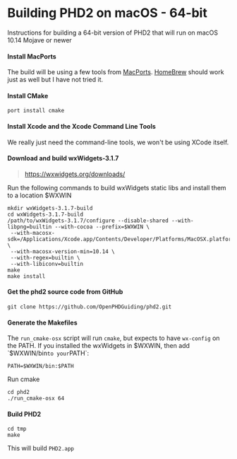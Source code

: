 # Building PHD2 on macOS - 64-bit

Instructions for building a 64-bit version of PHD2 that will run on macOS 10.14 Mojave or newer

#### Install MacPorts

The build will be using a few tools from [MacPorts](https://www.macports.org/). [HomeBrew](https://brew.sh/) should work just as well but I have not tried it.

#### Install CMake

```port install cmake```

#### Install Xcode and the Xcode Command Line Tools

We really just need the command-line tools, we won't be using XCode itself.

#### Download and build wxWidgets-3.1.7

> https://wxwidgets.org/downloads/

Run the following commands to build wxWidgets static libs and install them to a location $WXWIN

```
mkdir wxWidgets-3.1.7-build
cd wxWidgets-3.1.7-build
/path/to/wxWidgets-3.1.7/configure --disable-shared --with-libpng=builtin --with-cocoa --prefix=$WXWIN \
 --with-macosx-sdk=/Applications/Xcode.app/Contents/Developer/Platforms/MacOSX.platform/Developer/SDKs/MacOSX11.1.sdk \
 --with-macosx-version-min=10.14 \
 --with-regex=builtin \
 --with-libiconv=builtin
make
make install
```

#### Get the phd2 source code from GitHub

```git clone https://github.com/OpenPHDGuiding/phd2.git```

#### Generate the Makefiles

The `run_cmake-osx` script will run `cmake`, but expects to have `wx-config` on the PATH.  If you installed the wxWidgets in $WXWIN, then add `$WXWIN/bin` to your `PATH`:

```
PATH=$WXWIN/bin:$PATH
```

Run cmake

```
cd phd2
./run_cmake-osx 64
```

#### Build PHD2

```
cd tmp
make
```

This will build `PHD2.app`
